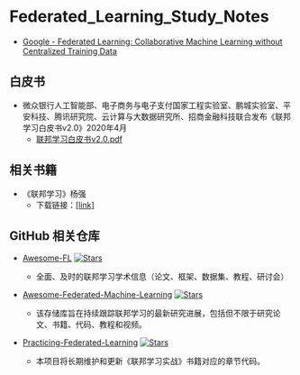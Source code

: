 # Federated_Learning_Study_Notes
- [Google - Federated Learning: Collaborative Machine Learning without Centralized Training Data](https://blog.research.google/2017/04/federated-learning-collaborative.html)


## 白皮书
- 微众银行人工智能部、电子商务与电子支付国家工程实验室、鹏城实验室、平安科技、腾讯研究院、云计算与大数据研究所、招商金融科技联合发布《联邦学习白皮书v2.0》2020年4月
    - [联邦学习白皮书v2.0.pdf](https://aisp-1251170195.cos.ap-hongkong.myqcloud.com/wp-content/uploads/pdf/%E8%81%94%E9%82%A6%E5%AD%A6%E4%B9%A0%E7%99%BD%E7%9A%AE%E4%B9%A6_v2.0.pdf)


## 相关书籍
- 《联邦学习》杨强
    - 下载链接：[[link]](https://www.dianzishu.wang/892.html) 


## GitHub 相关仓库
- [Awesome-FL](https://github.com/youngfish42/Awesome-FL) [![Stars](https://img.shields.io/github/stars/youngfish42/Awesome-FL.svg?color=orange)](https://github.com/youngfish42/Awesome-FL/stargazers)
    - 全面、及时的联邦学习学术信息（论文、框架、数据集、教程、研讨会）

- [Awesome-Federated-Machine-Learning](https://github.com/innovation-cat/Awesome-Federated-Machine-Learning) [![Stars](https://img.shields.io/github/stars/innovation-cat/Awesome-Federated-Machine-Learning.svg?color=orange)](https://github.com/innovation-cat/Awesome-Federated-Machine-Learning/stargazers)
    - 该存储库旨在持续跟踪联邦学习的最新研究进展，包括但不限于研究论文、书籍、代码、教程和视频。

- [Practicing-Federated-Learning](https://github.com/FederatedAI/Practicing-Federated-Learning)  [![Stars](https://img.shields.io/github/stars/FederatedAI/Practicing-Federated-Learning.svg?color=orange)](https://github.com/FederatedAI/Practicing-Federated-Learning/stargazers)
    - 本项目将长期维护和更新《联邦学习实战》书籍对应的章节代码。
